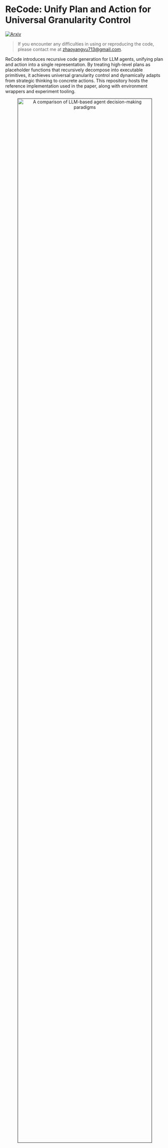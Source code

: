 # ReCode: Unify Plan and Action for Universal Granularity Control

[![Arxiv](https://img.shields.io/badge/2510.23564-arXiv-red)](https://arxiv.org/abs/2510.23564)

> If you encounter any difficulties in using or reproducing the code, please contact me at [zhaoyangyu713@gmail.com](mailto:zhaoyangyu713@gmail.com).

ReCode introduces recursive code generation for LLM agents, unifying plan and action into a single representation. By treating high-level plans as placeholder functions that recursively decompose into executable primitives, it achieves universal granularity control and dynamically adapts from strategic thinking to concrete actions. This repository hosts the reference implementation used in the paper, along with environment wrappers and experiment tooling.

<p align="center">
<a href=""><img src="figures/figure1-comparison.jpg" alt="A comparison of LLM-based agent decision-making paradigms" title="A comparison of LLM-based agent decision-making paradigms" width="92%"></a>
</p>

## Core Idea

ReCode adopts a divide-and-conquer strategy, decomposing complex tasks into executable code fragments:

1. **Tree-structured code**: Organizes partial programs in a tree where each node captures one sub-task and records its execution trace.
2. **Recursive expansion**: Placeholder functions are expanded by the LLM into more specific calls or smaller subroutines using environment-specific prompts and few-shots.
3. **Dynamic execution loop**: Each node is executed immediately; fresh observations decide whether to expand further, retry, or finish.
4. **Shared executor state**: A constrained Python executor maintains environment variables, validates code blocks, and exposes the toolset available to the agent.

<p align="center">
<a href=""><img src="figures/figure2-method-new.jpg" alt="An overview of ReCode" title="An overview of ReCode" width="92%"></a>
</p>

## Repository Layout

- `run.py` – CLI entry point that instantiates agents/envs, manages concurrency, and writes run summaries.
- `agents/recode/` – ReCode agent implementation, prompt templates, and utility helpers.
- `envs/` – Environment wrappers and assets for `alfworld`, `webshop`, and `sciworld`.
- `configs/` – LLM profile templates and (expected) pricing metadata used by the async client.
- `utils/` – Shared components: async OpenAI wrapper, constrained executor, logging helpers, error types.
- `figures/` – Paper figures used throughout this README.

## Experiments

To evaluate the effectiveness of ReCode, we divide our experiments into the inference part and the training part.

1. **Inference Result**: we compare against several mainstream paradigm (ReAct, CodeAct) and some of the work focused on improving LLM-based agent planning (AdaPlanner and ADaPT). ReCode achieved significant performance improvements across all three environments, with an average score of 60.8, surpassing the best baseline method by 10.5 (relative 20.9%). _With our tests, ReCode can achieve a perfect **100** score in ALFWorld under `claude-4-sonnet`._



<p align="center">
<a href=""><img src="figures/inference-result.png" alt="Inference performance across environments" title="Inference evaluation summary" width="92%"></a>
</p>

2. **Training Result**: we conduct supervised fine-tuning (SFT) on ReCode, ReAct and CodeAct with `Qwen2.5-7B-Instruct`. ReCode+SFT achieves a strong average performance of 70.4% across all environments, surpassing both ReAct+SFT (67.6%) and CodeAct+SFT (55.8%).

<p align="center">
<a href=""><img src="figures/sft-result.png" alt="SFT performance across environments" title="SFT evaluation summary" width="92%"></a>
</p>



## Quick Start

We are refreshing this section and will publish the full walkthrough before **1 Nov (UTC)**.

## Configure LLM Access

- `configs/profiles.yaml` contains named profiles. The `run.py --profile` flag selects which profile to forward to `AsyncLLM`. Example:

  ```yaml
  models:
    default:
      api_key: "sk-your_api_key"
      base_url: "https://api.openai.com/v1"
      model: "gpt-4o-mini"
      temperature: 0.0
      track_costs: true
    gpt-4o:
      api_key: "sk-your_other_key"
      base_url: "https://api.openai.com/v1"
      model: "gpt-4o"
      temperature: 0.7
      max_tokens: 512
  ```

- Cost tracking loads `configs/prices.json`. If you do not want to record costs, set `track_costs: false` for the profile.
- As a fallback, you can omit the file and set `OPENAI_API_KEY` in the environment; the default profile will then use it.

## Environment Setup

### ALFWorld
- Install `alfworld` (already part of the Quick Start) and download the official dataset following the [ALFWorld instructions](https://github.com/alfworld/alfworld).
- Set `ALFWORLD_DATA` to the dataset root or edit `envs/alfworld/base_config.yaml` to point to your local paths:

  ```bash
  export ALFWORLD_DATA=/path/to/alfworld
  ```

- Optional filters such as `task_types` and `max_steps` can be supplied via YAML/CLI and are forwarded to `AlfworldEnv`.

### ScienceWorld
- Install `scienceworld` from the [ScienceWorld repository](https://github.com/allenai/ScienceWorld).

### WebShop
- Ensure `gdown` is installed.
- Run the provided helper to fetch the goal set and pre-built search index:

  ```bash
  bash envs/webshop/setup.sh
  ```

  The script downloads Google Drive archives, extracts them into `envs/webshop/data` and `envs/webshop/search_index`, and keeps the simulator under `envs/webshop/src`.
- `WebShopEnv` exposes knobs such as `max_steps` and `success_threshold` that can be overridden via config.

## Running ReCode

`run.py` is the canonical entry point. It resolves agent/environment aliases, manages concurrency, streams logs, and emits a structured summary.

```bash
# ALFWorld, single instance
python run.py -a recode -e alfworld -n 1 --split test --profile default

# WebShop, 3 test goals, allow deeper recursion
python run.py -a recode -e webshop -n 3 --split test --profile default --max-depth 12

# ScienceWorld, run 5 instances with 2-way concurrency
python run.py -a recode -e sciworld -n 5 -c 2 --profile gpt-4o
```

Key CLI flags:
- `-a / --agent` – class path or alias (`recode` resolves to `agents.recode.agent.ReCodeAgent`).
- `-e / --env` – environment class or alias (`alfworld`, `webshop`, `sciworld`).
- `-n / --instances` – number of evaluation episodes.
- `-c / --concurrent` – max concurrent episodes (rich progress UI automatically adapts).
- `--split`, `--seed`, `--max-depth`, `--profile` – forwarded to both agent and environment.
- `-C / --config` – YAML file whose keys override CLI flags; useful for complex sweeps.

Example YAML (`configs/example.yaml`):

```yaml
agent: recode
env: alfworld
instances: 10
concurrent: 2
profile: gpt-4o
split: test
task_types: ["put", "clean"]
max_depth: 12
max_retry: 4
```

Run it with:

```bash
python run.py -C configs/example.yaml
```

## Logging & Results

- Each run creates `logs/<run_id>/` with:
  - `running_logs/run.log` – aggregated stream of agent + environment logs.
  - `running_logs/instance_<id>.log` – per-instance traces (when multiple instances are launched).
  - `<results.json>` – structured summary written by `write_summary`, containing per-instance metrics and aggregated statistics (overall + per task type).
- The console prints a condensed summary (success rate, standard metrics, by-task breakdown) after completion.

## Extending to New Environments

1. **Implement the `Env` interface** under `envs/<your_env>/env.py`. Use `base.environment.Env` as the contract: implement `reset`, `_run`, `is_done`, `is_success`, and `report`. Return `{"observations": [...], "env_name": <name>, "env": self}` from `reset`.
2. **Expose prompts and guidance** in `agents/recode/resources/`:
   - `prompts/<env_name>/actions.txt` – concise description of valid `run("...")` calls/tools.
   - `fewshots/<env_name>/` – one or more `.txt` examples showing thought→execute patterns.
   - If your environment has task types, update `agents/recode/agent.py::_load_resources` and `agents/recode/utils.parse_raw_observation` to parse initial observations correctly.
3. **Register aliases** by adding your class to `ENV_ALIASES` in `run.py` (optional but convenient) and, if needed, plan-specific logic in the agent utilities.
4. Optionally add setup scripts (similar to `envs/webshop/setup.sh`) to document dataset fetching.

## Programmatic Use

You can embed the agent directly inside your own loop by reusing the provided utilities:

```python
import asyncio

from agents.recode.agent import ReCodeAgent
from envs.alfworld.env import AlfworldEnv

async def solve_once():
    config = {"split": "test", "task_types": ["put"], "max_depth": 10}
    env = AlfworldEnv(logger=None)
    agent = ReCodeAgent()
    init_info = env.reset(config)
    agent.reset(config, init_info)

    observations = init_info["observations"]
    while not env.is_done():
        actions = await agent.act(observations)
        observations = await env.run(actions)

    print(env.report())
    await env.close()

asyncio.run(solve_once())
```

The same pattern works for any `Env` implementation; be sure to pass a logger if you need file-backed traces.

## Citation

```
@misc{yu2025recodeunifyplanaction,
      title={ReCode: Unify Plan and Action for Universal Granularity Control}, 
      author={Zhaoyang Yu and Jiayi Zhang and Huixue Su and Yufan Zhao and Yifan Wu and Mingyi Deng and Jinyu Xiang and Yizhang Lin and Lingxiao Tang and Yingchao Li and Yuyu Luo and Bang Liu and Chenglin Wu},
      year={2025},
      eprint={2510.23564},
      archivePrefix={arXiv},
      primaryClass={cs.AI},
      url={https://arxiv.org/abs/2510.23564}, 
}
```
